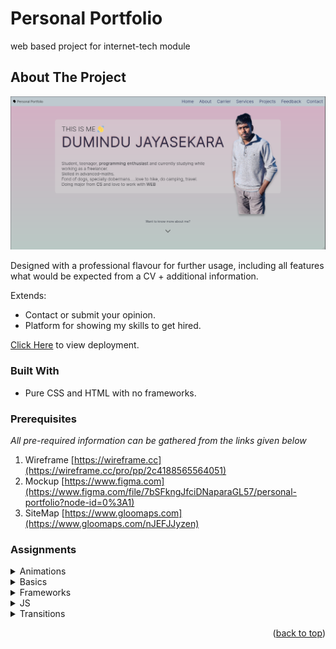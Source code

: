 <a name="readme-top"></a>
#  Personal Portfolio 
web based project for internet-tech module

## About The Project

![product-screenshot](/util/readme/portfolio.png)

Designed with a professional flavour for further usage, including all features what would be expected from a CV + additional information.

Extends:
* Contact or submit your opinion.
* Platform for showing my skills to get hired.

[Click Here](https://jayedumindu.github.io/portfolio/) to view deployment.

### Built With

* Pure CSS and HTML with no frameworks.

### Prerequisites

_All pre-required information can be gathered from the links given below_

1. Wireframe [https://wireframe.cc](https://wireframe.cc/pro/pp/2c4188565564051)
2. Mockup [https://www.figma.com](https://www.figma.com/file/7bSFkngJfciDNaparaGL57/personal-portfolio?node-id=0%3A1)
3. SiteMap [https://www.gloomaps.com](https://www.gloomaps.com/nJEFJJyzen)

### Assignments

<details>
  <summary>Animations</summary>
  <ol>
    <<li><a href="https://htmlpreview.github.io/?https://github.com/jayedumindu/My-Portfolio/blob/master/assignments/CSS/Animations/case_1/index.html" target="_blank">case-1</a></li>
    <li><a href="./assignments/CSS/Animations/case_2/index.html">case-2</a></li>
    <li><a href="./assignments/CSS/Animations/case_3/index.html">case-3</a></li>
    <li><a href="./assignments/CSS/Animations/case_4/index.html">case-4</a></li>
  </ol>
</details>

<details>
  <summary>Basics</summary>
  <ol>
    <li><a href="./assignments/CSS/Basics/case_1/index.html">case-1</a></li>
    <li><a href="./assignments/CSS/Basics/case_2/index.html">case-2</a></li>
    <li><a href="./assignments/CSS/Basics/case_3/index.html">case-3</a></li>
    <li><a href="./assignments/CSS/Basics/case_4/index.html">case-4</a></li>
    <li><a href="./assignments/CSS/Basics/case_5/index.html">case-5</a></li>
    <li><a href="./assignments/CSS/Basics/case_6/index.html">case-6</a></li>
  </ol>
</details>
  
<details>
  <summary>Frameworks</summary>
  <a href="./assignments/Frameworks/index.html">view deployment</a>
</details>
  
<details>
  <summary>JS</summary>
  <ol>
    <li><a href="./assignments/JS/SPA/index.html">SPA</a></li>
  </ol>
</details>
  
<details>
  <summary>Transitions</summary>
  <ol>
    <li><a href="./assignments/Transitions/case_1/index.html">case-1</a></li>
    <li><a href="./assignments/Transitions/case_2/index.html">case-2</a></li>
  </ol>
</details>

<p align="right">(<a href="#readme-top">back to top</a>)</p>

